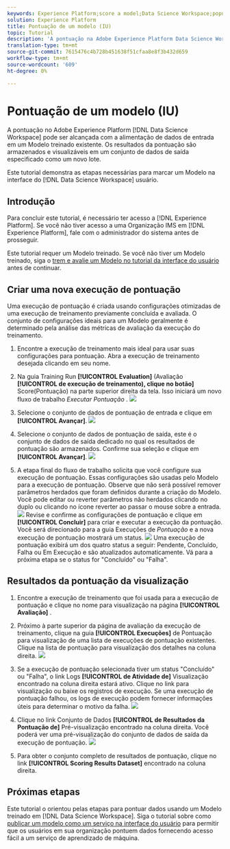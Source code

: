 ```yaml
---
keywords: Experience Platform;score a model;Data Science Workspace;popular topics;ui;scoring run;scoring results
solution: Experience Platform
title: Pontuação de um modelo (IU)
topic: Tutorial
description: 'A pontuação na Adobe Experience Platform Data Science Workspace pode ser alcançada ao alimentar dados de entrada em um Modelo treinado existente. Os resultados da pontuação são armazenados e visualizáveis em um conjunto de dados de saída especificado como um novo lote. '
translation-type: tm+mt
source-git-commit: 7615476c4b728b451638f51cfaa8e8f3b432d659
workflow-type: tm+mt
source-wordcount: '609'
ht-degree: 0%

---
```



# Pontuação de um modelo (IU)

A pontuação no Adobe Experience Platform [!DNL Data Science Workspace] pode ser alcançada com a alimentação de dados de entrada em um Modelo treinado existente. Os resultados da pontuação são armazenados e visualizáveis em um conjunto de dados de saída especificado como um novo lote.

Este tutorial demonstra as etapas necessárias para marcar um Modelo na interface do [!DNL Data Science Workspace] usuário.

## Introdução

Para concluir este tutorial, é necessário ter acesso a [!DNL Experience Platform]. Se você não tiver acesso a uma Organização IMS em [!DNL Experience Platform], fale com o administrador do sistema antes de prosseguir.

Este tutorial requer um Modelo treinado. Se você não tiver um Modelo treinado, siga o [trem e avalie um Modelo no tutorial da interface do usuário](./train-evaluate-model-ui.md) antes de continuar.

## Criar uma nova execução de pontuação

Uma execução de pontuação é criada usando configurações otimizadas de uma execução de treinamento previamente concluída e avaliada. O conjunto de configurações ideais para um Modelo geralmente é determinado pela análise das métricas de avaliação da execução do treinamento.

1. Encontre a execução de treinamento mais ideal para usar suas configurações para pontuação. Abra a execução de treinamento desejada clicando em seu nome.

2. Na guia Training Run **[!UICONTROL Evaluation]** (Avaliação **[!UICONTROL de execução de treinamento), clique no botão]** Score(Pontuação) na parte superior direita da tela. Isso iniciará um novo fluxo de trabalho *Executar Pontuação* .
   ![](../images/models-recipes/score/training_run_overview.png)

3. Selecione o conjunto de dados de pontuação de entrada e clique em **[!UICONTROL Avançar]**.
   ![](../images/models-recipes/score/scoring_input.png)

4. Selecione o conjunto de dados de pontuação de saída, este é o conjunto de dados de saída dedicado no qual os resultados de pontuação são armazenados. Confirme sua seleção e clique em **[!UICONTROL Avançar]**.
   ![](../images/models-recipes/score/scoring_results.png)

5. A etapa final do fluxo de trabalho solicita que você configure sua execução de pontuação. Essas configurações são usadas pelo Modelo para a execução de pontuação.
Observe que não será possível remover parâmetros herdados que foram definidos durante a criação do Modelo. Você pode editar ou reverter parâmetros não herdados clicando no duplo ou clicando no ícone reverter ao passar o mouse sobre a entrada.
   ![](../images/models-recipes/score/configuration.png)
Revise e confirme as configurações de pontuação e clique em **[!UICONTROL Concluir]** para criar e executar a execução da pontuação. Você será direcionado para a guia Execuções de *Pontuação* e a nova execução de pontuação mostrará um status.
   ![](../images/models-recipes/score/scoring_runs_tab.png)
Uma execução de pontuação exibirá um dos quatro status a seguir: Pendente, Concluído, Falha ou Em Execução e são atualizados automaticamente. Vá para a próxima etapa se o status for &quot;Concluído&quot; ou &quot;Falha&quot;.

## Resultados da pontuação da visualização

1. Encontre a execução de treinamento que foi usada para a execução de pontuação e clique no nome para visualização na página **[!UICONTROL Avaliação]** .

2. Próximo à parte superior da página de avaliação da execução de treinamento, clique na guia **[!UICONTROL Execuções]** de Pontuação para visualização de uma lista de execuções de pontuação existentes. Clique na lista de pontuação para visualização dos detalhes na coluna direita.
   ![](../images/models-recipes/score/view_details.png)

3. Se a execução de pontuação selecionada tiver um status &quot;Concluído&quot; ou &quot;Falha&quot;, o link Logs **[!UICONTROL de Atividade de]** Visualização encontrado na coluna direita estará ativo. Clique no link para visualização ou baixe os registros de execução. Se uma execução de pontuação falhou, os logs de execução podem fornecer informações úteis para determinar o motivo da falha.
   ![](../images/models-recipes/score/activity_logs.png)

4. Clique no link Conjunto de Dados **[!UICONTROL de Resultados da Pontuação de]** Pré-visualização encontrado na coluna direita. Você poderá ver uma pré-visualização do conjunto de dados de saída da execução de pontuação.
   ![](../images/models-recipes/score/preview_results.png)

5. Para obter o conjunto completo de resultados de pontuação, clique no link **[!UICONTROL Scoring Results Dataset]** encontrado na coluna direita.

## Próximas etapas

Este tutorial o orientou pelas etapas para pontuar dados usando um Modelo treinado em [!DNL Data Science Workspace]. Siga o tutorial sobre como [publicar um modelo como um serviço na interface do usuário](./publish-model-service-ui.md) para permitir que os usuários em sua organização pontuem dados fornecendo acesso fácil a um serviço de aprendizado de máquina.
